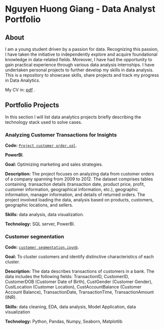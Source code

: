 # Nguyen Huong Giang - Data Analyst Portfolio
## About
I am a young student driven by a passion for data. Recognizing this passion, I have taken the initiative to independently explore and acquire foundational knowledge in data-related fields. Moreover, I have had the opportunity to gain practical experience through various data analysis internships. 
I have undertaken personal projects to further develop my skills in data analysis. This is a repository to showcase skills, share projects and track my progress in Data Analytics.

My CV in: [pdf](https://github.com/Giang163/Portfolio/blob/main/README.md?plain=1) .

## Portfolio Projects
In this section I will list data analytics projects briefly describing the technology stack used to solve cases.
### Analyzing Customer Transactions for Insights
**Code:** [`Project customer order.sql`](https://github.com/Giang163/Portfolio/blob/main/SQL_Project_Customer_orders/Customer%20order.sql).

**PowerBI**.

**Goal:** Optimizing marketing and sales strategies.

**Description:** The project focuses on analyzing data from customer orders of a company spanning from 2009 to 2012. The dataset comprises tables containing. transaction details (transaction date, product price, profit, customer information, geographical information, etc.), geographic information, manager information, and details of returned orders. The project involved loading the data, analysis based on products, customers, geographic locations, and sellers.

**Skills:**  data analysis, data visualization.

**Technology:** SQL server, PowerBI.

### Customer segmentation
**Code:** [`customer segmentation.ipynb`](https://github.com/Giang163/Portfolio/blob/main/Python/Customer%20segmentation.ipynb).

**Goal:** To cluster customers and identify distinctive characteristics of each cluster.

**Description:** The data describes transactions of customers in a bank. The data includes the following fields: TransactionID, CustomerID, CustomerDOB (Customer Date of Birth), CustGender (Customer Gender), CustLocation (Customer Location), CustAccountBalance (Customer Account Balance), TransactionDate, TransactionTime, TransactionAmount (INR).

**Skills:**  data cleaning, EDA, data analysis, Model Application, data visualization

**Technology:** Python, Pandas, Numpy, Seaborn, Matplotlib



